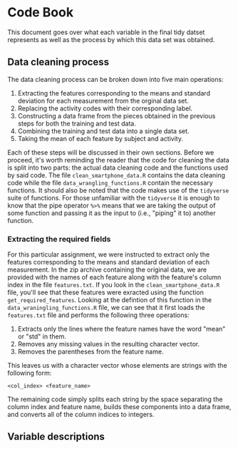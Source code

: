 # Code Book

This document goes over what each variable in the final tidy datset represents as well as
the process by which this data set was obtained.

## Data cleaning process

The data cleaning process can be broken down into five main operations:

1.  Extracting the features corresponding to the means and standard deviation for each
    measurement from the orginal data set.
2.  Replacing the activity codes with their corresponding label.
3.  Constructing a data frame from the pieces obtained in the previous steps for both the
    training and test data.
4.  Combining the training and test data into a single data set.
5.  Taking the mean of each feature by subject and activity.

Each of these steps will be discussed in their own sections. Before we proceed, it's worth
reminding the reader that the code for cleaning the data is split into two parts: the
actual data cleaning code and the functions used by said code. The file
`clean_smartphone_data.R` contains the data cleaning code while the file
`data_wrangling_functions.R` contain the necessary functions. It should also be noted that
the code makes use of the `tidyverse` suite of functions. For those unfamiliar with the
`tidyverse` it is enough to know that the pipe operator `%>%` means that we are taking the
output of some function and passing it as the input to (i.e., "piping" it to) another
function.

### Extracting the required fields

For this particular assignment, we were instructed to extract only the features
corresponding to the means and standard deviation of each measurement. In the zip archive
containing the original data, we are provided with the names of each feature along with
the feature's column index in the file `features.txt`. If you look in the
`clean_smartphone_data.R` file, you'll see that these features were exracted using the
function `get_required_features`. Looking at the defintion of this function in the
`data_wraningling_functions.R` file, we can see that it first loads the `features.txt`
file and performs the following three operations:

1.  Extracts only the lines where the feature names have the word "mean" or "std" in them.
2.  Removes any missing values in the resulting character vector.
3.  Removes the parentheses from the feature name.

This leaves us with a character vector whose elements are strings with the following form:

`<col_index> <feature_name>`

The remaining code simply splits each string by the space separating the column index and
feature name, builds these components into a data frame, and converts all of the column
indices to integers.

## Variable descriptions
